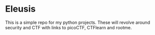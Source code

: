 # Eleusis
This is a simple repo for my python projects. These will revolve around security and CTF with links to picoCTF, CTFlearn and rootme.
